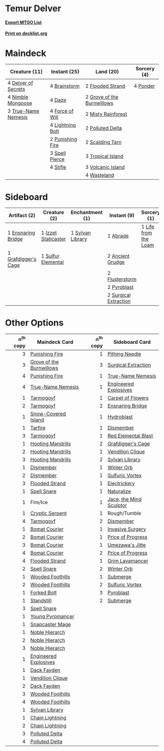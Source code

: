 # Temur Delver

#### [Export MTGO List](../collection/Temur%20Delver/Temur%20Delver.txt)
#### [Print on decklist.org](http://decklist.org/?deckmain=4%09Brainstorm%0A4%09Daze%0A4%09Delver%20of%20Secrets%0A2%09Flooded%20Strand%0A4%09Force%20of%20Will%0A2%09Grove%20of%20the%20Burnwillows%0A4%09Lightning%20Bolt%0A2%09Misty%20Rainforest%0A4%09Nimble%20Mongoose%0A2%09Polluted%20Delta%0A4%09Ponder%0A2%09Punishing%20Fire%0A2%09Scalding%20Tarn%0A3%09Spell%20Pierce%0A4%09Stifle%0A3%09Tropical%20Island%0A3%09True-Name%20Nemesis%0A3%09Volcanic%20Island%0A4%09Wasteland&deckside=1%09Abrade%0A2%09Ancient%20Grudge%0A1%09Ensnaring%20Bridge%0A2%09Flusterstorm%0A1%09Grafdigger's%20Cage%0A1%09Izzet%20Staticaster%0A1%09Life%20from%20the%20Loam%0A2%09Pyroblast%0A1%09Sulfur%20Elemental%0A2%09Surgical%20Extraction%0A1%09Sylvan%20Library)
# Maindeck

|                                        Creature (11)                                         |                                       Instant (25)                                        |                                              Land (20)                                              |                                    Sorcery (4)                                    |
|----------------------------------------------------------------------------------------------|-------------------------------------------------------------------------------------------|-----------------------------------------------------------------------------------------------------|-----------------------------------------------------------------------------------|
|4 [Delver of Secrets](http://gatherer.wizards.com/Pages/Card/Details.aspx?multiverseid=439326)|4 [Brainstorm](http://gatherer.wizards.com/Pages/Card/Details.aspx?multiverseid=382871)    |2 [Flooded Strand](http://gatherer.wizards.com/Pages/Card/Details.aspx?multiverseid=405098)          |4 [Ponder](http://gatherer.wizards.com/Pages/Card/Details.aspx?multiverseid=451051)|
|4 [Nimble Mongoose](http://gatherer.wizards.com/Pages/Card/Details.aspx?multiverseid=413721)  |4 [Daze](http://gatherer.wizards.com/Pages/Card/Details.aspx?multiverseid=413586)          |2 [Grove of the Burnwillows](http://gatherer.wizards.com/Pages/Card/Details.aspx?multiverseid=438804)|                                                                                   |
|3 [True-Name Nemesis](http://gatherer.wizards.com/Pages/Card/Details.aspx?multiverseid=376562)|4 [Force of Will](http://gatherer.wizards.com/Pages/Card/Details.aspx?multiverseid=382943) |2 [Misty Rainforest](http://gatherer.wizards.com/Pages/Card/Details.aspx?multiverseid=426065)        |                                                                                   |
|                                                                                              |4 [Lightning Bolt](http://gatherer.wizards.com/Pages/Card/Details.aspx?multiverseid=234704)|2 [Polluted Delta](http://gatherer.wizards.com/Pages/Card/Details.aspx?multiverseid=405104)          |                                                                                   |
|                                                                                              |2 [Punishing Fire](http://gatherer.wizards.com/Pages/Card/Details.aspx?multiverseid=243483)|2 [Scalding Tarn](http://gatherer.wizards.com/Pages/Card/Details.aspx?multiverseid=426069)           |                                                                                   |
|                                                                                              |3 [Spell Pierce](http://gatherer.wizards.com/Pages/Card/Details.aspx?multiverseid=425876)  |3 [Tropical Island](http://gatherer.wizards.com/Pages/Card/Details.aspx?multiverseid=383138)         |                                                                                   |
|                                                                                              |4 [Stifle](http://gatherer.wizards.com/Pages/Card/Details.aspx?multiverseid=429877)        |3 [Volcanic Island](http://gatherer.wizards.com/Pages/Card/Details.aspx?multiverseid=383147)         |                                                                                   |
|                                                                                              |                                                                                           |4 [Wasteland](http://gatherer.wizards.com/Pages/Card/Details.aspx?multiverseid=413790)               |                                                                                   |


# Sideboard

|                                         Artifact (2)                                         |                                         Creature (2)                                         |                                      Enchantment (1)                                      |                                          Instant (9)                                           |                                          Sorcery (1)                                          |
|----------------------------------------------------------------------------------------------|----------------------------------------------------------------------------------------------|-------------------------------------------------------------------------------------------|------------------------------------------------------------------------------------------------|-----------------------------------------------------------------------------------------------|
|1 [Ensnaring Bridge](http://gatherer.wizards.com/Pages/Card/Details.aspx?multiverseid=442213) |1 [Izzet Staticaster](http://gatherer.wizards.com/Pages/Card/Details.aspx?multiverseid=253638)|1 [Sylvan Library](http://gatherer.wizards.com/Pages/Card/Details.aspx?multiverseid=383120)|1 [Abrade](http://gatherer.wizards.com/Pages/Card/Details.aspx?multiverseid=430772)             |1 [Life from the Loam](http://gatherer.wizards.com/Pages/Card/Details.aspx?multiverseid=370398)|
|1 [Grafdigger's Cage](http://gatherer.wizards.com/Pages/Card/Details.aspx?multiverseid=426046)|1 [Sulfur Elemental](http://gatherer.wizards.com/Pages/Card/Details.aspx?multiverseid=122416) |                                                                                           |2 [Ancient Grudge](http://gatherer.wizards.com/Pages/Card/Details.aspx?multiverseid=425913)     |                                                                                               |
|                                                                                              |                                                                                              |                                                                                           |2 [Flusterstorm](http://gatherer.wizards.com/Pages/Card/Details.aspx?multiverseid=382942)       |                                                                                               |
|                                                                                              |                                                                                              |                                                                                           |2 [Pyroblast](http://gatherer.wizards.com/Pages/Card/Details.aspx?multiverseid=159243)          |                                                                                               |
|                                                                                              |                                                                                              |                                                                                           |2 [Surgical Extraction](http://gatherer.wizards.com/Pages/Card/Details.aspx?multiverseid=397706)|                                                                                               |


# Other Options

|*n*<sup>th</sup> copy|                                           Maindeck Card                                           |*n*<sup>th</sup> copy|                                          Sideboard Card                                          |
|--------------------:|---------------------------------------------------------------------------------------------------|--------------------:|--------------------------------------------------------------------------------------------------|
|                    3|[Punishing Fire](http://gatherer.wizards.com/Pages/Card/Details.aspx?multiverseid=243483)          |                    1|[Pithing Needle](http://gatherer.wizards.com/Pages/Card/Details.aspx?multiverseid=425815)         |
|                    3|[Grove of the Burnwillows](http://gatherer.wizards.com/Pages/Card/Details.aspx?multiverseid=438804)|                    3|[Surgical Extraction](http://gatherer.wizards.com/Pages/Card/Details.aspx?multiverseid=397706)    |
|                    4|[Punishing Fire](http://gatherer.wizards.com/Pages/Card/Details.aspx?multiverseid=243483)          |                    1|[True-Name Nemesis](http://gatherer.wizards.com/Pages/Card/Details.aspx?multiverseid=376562)      |
|                    4|[True-Name Nemesis](http://gatherer.wizards.com/Pages/Card/Details.aspx?multiverseid=376562)       |                    1|[Engineered Explosives](http://gatherer.wizards.com/Pages/Card/Details.aspx?multiverseid=370549)  |
|                    1|[Tarmogoyf](http://gatherer.wizards.com/Pages/Card/Details.aspx?multiverseid=370404)               |                    1|[Carpet of Flowers](http://gatherer.wizards.com/Pages/Card/Details.aspx?multiverseid=5858)        |
|                    2|[Tarmogoyf](http://gatherer.wizards.com/Pages/Card/Details.aspx?multiverseid=370404)               |                    2|[Ensnaring Bridge](http://gatherer.wizards.com/Pages/Card/Details.aspx?multiverseid=442213)       |
|                    1|[Snow-Covered Island](http://gatherer.wizards.com/Pages/Card/Details.aspx?multiverseid=184813)     |                    1|[Hydroblast](http://gatherer.wizards.com/Pages/Card/Details.aspx?multiverseid=159231)             |
|                    1|[Tarfire](http://gatherer.wizards.com/Pages/Card/Details.aspx?multiverseid=157921)                 |                    1|[Dismember](http://gatherer.wizards.com/Pages/Card/Details.aspx?multiverseid=397830)              |
|                    3|[Tarmogoyf](http://gatherer.wizards.com/Pages/Card/Details.aspx?multiverseid=370404)               |                    1|[Red Elemental Blast](http://gatherer.wizards.com/Pages/Card/Details.aspx?multiverseid=202447)    |
|                    1|[Hooting Mandrills](http://gatherer.wizards.com/Pages/Card/Details.aspx?multiverseid=386558)       |                    2|[Grafdigger's Cage](http://gatherer.wizards.com/Pages/Card/Details.aspx?multiverseid=426046)      |
|                    2|[Hooting Mandrills](http://gatherer.wizards.com/Pages/Card/Details.aspx?multiverseid=386558)       |                    1|[Vendilion Clique](http://gatherer.wizards.com/Pages/Card/Details.aspx?multiverseid=370390)       |
|                    3|[Hooting Mandrills](http://gatherer.wizards.com/Pages/Card/Details.aspx?multiverseid=386558)       |                    2|[Sylvan Library](http://gatherer.wizards.com/Pages/Card/Details.aspx?multiverseid=383120)         |
|                    1|[Dismember](http://gatherer.wizards.com/Pages/Card/Details.aspx?multiverseid=397830)               |                    1|[Winter Orb](http://gatherer.wizards.com/Pages/Card/Details.aspx?multiverseid=159277)             |
|                    2|[Dismember](http://gatherer.wizards.com/Pages/Card/Details.aspx?multiverseid=397830)               |                    1|[Sulfuric Vortex](http://gatherer.wizards.com/Pages/Card/Details.aspx?multiverseid=383117)        |
|                    3|[Flooded Strand](http://gatherer.wizards.com/Pages/Card/Details.aspx?multiverseid=405098)          |                    1|[Electrickery](http://gatherer.wizards.com/Pages/Card/Details.aspx?multiverseid=253545)           |
|                    1|[Spell Snare](http://gatherer.wizards.com/Pages/Card/Details.aspx?multiverseid=370447)             |                    1|[Naturalize](http://gatherer.wizards.com/Pages/Card/Details.aspx?multiverseid=442755)             |
|                    1|Fire/Ice                                                                                           |                    1|[Jace, the Mind Sculptor](http://gatherer.wizards.com/Pages/Card/Details.aspx?multiverseid=382979)|
|                    1|[Cryptic Serpent](http://gatherer.wizards.com/Pages/Card/Details.aspx?multiverseid=426750)         |                    1|Rough/Tumble                                                                                      |
|                    4|[Tarmogoyf](http://gatherer.wizards.com/Pages/Card/Details.aspx?multiverseid=370404)               |                    2|[Dismember](http://gatherer.wizards.com/Pages/Card/Details.aspx?multiverseid=397830)              |
|                    1|[Bomat Courier](http://gatherer.wizards.com/Pages/Card/Details.aspx?multiverseid=417772)           |                    1|[Invasive Surgery](http://gatherer.wizards.com/Pages/Card/Details.aspx?multiverseid=409811)       |
|                    2|[Bomat Courier](http://gatherer.wizards.com/Pages/Card/Details.aspx?multiverseid=417772)           |                    1|[Price of Progress](http://gatherer.wizards.com/Pages/Card/Details.aspx?multiverseid=234714)      |
|                    3|[Bomat Courier](http://gatherer.wizards.com/Pages/Card/Details.aspx?multiverseid=417772)           |                    1|[Umezawa's Jitte](http://gatherer.wizards.com/Pages/Card/Details.aspx?multiverseid=416756)        |
|                    4|[Bomat Courier](http://gatherer.wizards.com/Pages/Card/Details.aspx?multiverseid=417772)           |                    2|[Price of Progress](http://gatherer.wizards.com/Pages/Card/Details.aspx?multiverseid=234714)      |
|                    4|[Flooded Strand](http://gatherer.wizards.com/Pages/Card/Details.aspx?multiverseid=405098)          |                    1|[Grim Lavamancer](http://gatherer.wizards.com/Pages/Card/Details.aspx?multiverseid=234706)        |
|                    2|[Spell Snare](http://gatherer.wizards.com/Pages/Card/Details.aspx?multiverseid=370447)             |                    2|[Winter Orb](http://gatherer.wizards.com/Pages/Card/Details.aspx?multiverseid=159277)             |
|                    1|[Wooded Foothills](http://gatherer.wizards.com/Pages/Card/Details.aspx?multiverseid=405116)        |                    1|[Submerge](http://gatherer.wizards.com/Pages/Card/Details.aspx?multiverseid=21296)                |
|                    2|[Wooded Foothills](http://gatherer.wizards.com/Pages/Card/Details.aspx?multiverseid=405116)        |                    2|[Sulfuric Vortex](http://gatherer.wizards.com/Pages/Card/Details.aspx?multiverseid=383117)        |
|                    1|[Forked Bolt](http://gatherer.wizards.com/Pages/Card/Details.aspx?multiverseid=401702)             |                    3|[Pyroblast](http://gatherer.wizards.com/Pages/Card/Details.aspx?multiverseid=159243)              |
|                    1|[Standstill](http://gatherer.wizards.com/Pages/Card/Details.aspx?multiverseid=29936)               |                    2|[Submerge](http://gatherer.wizards.com/Pages/Card/Details.aspx?multiverseid=21296)                |
|                    3|[Spell Snare](http://gatherer.wizards.com/Pages/Card/Details.aspx?multiverseid=370447)             |                     |                                                                                                  |
|                    1|[Young Pyromancer](http://gatherer.wizards.com/Pages/Card/Details.aspx?multiverseid=413697)        |                     |                                                                                                  |
|                    1|[Snapcaster Mage](http://gatherer.wizards.com/Pages/Card/Details.aspx?multiverseid=425875)         |                     |                                                                                                  |
|                    1|[Noble Hierarch](http://gatherer.wizards.com/Pages/Card/Details.aspx?multiverseid=397709)          |                     |                                                                                                  |
|                    2|[Noble Hierarch](http://gatherer.wizards.com/Pages/Card/Details.aspx?multiverseid=397709)          |                     |                                                                                                  |
|                    3|[Noble Hierarch](http://gatherer.wizards.com/Pages/Card/Details.aspx?multiverseid=397709)          |                     |                                                                                                  |
|                    1|[Engineered Explosives](http://gatherer.wizards.com/Pages/Card/Details.aspx?multiverseid=370549)   |                     |                                                                                                  |
|                    1|[Dack Fayden](http://gatherer.wizards.com/Pages/Card/Details.aspx?multiverseid=382903)             |                     |                                                                                                  |
|                    1|[Vendilion Clique](http://gatherer.wizards.com/Pages/Card/Details.aspx?multiverseid=370390)        |                     |                                                                                                  |
|                    2|[Dack Fayden](http://gatherer.wizards.com/Pages/Card/Details.aspx?multiverseid=382903)             |                     |                                                                                                  |
|                    3|[Wooded Foothills](http://gatherer.wizards.com/Pages/Card/Details.aspx?multiverseid=405116)        |                     |                                                                                                  |
|                    4|[Wooded Foothills](http://gatherer.wizards.com/Pages/Card/Details.aspx?multiverseid=405116)        |                     |                                                                                                  |
|                    1|[Sylvan Library](http://gatherer.wizards.com/Pages/Card/Details.aspx?multiverseid=383120)          |                     |                                                                                                  |
|                    1|[Chain Lightning](http://gatherer.wizards.com/Pages/Card/Details.aspx?multiverseid=217977)         |                     |                                                                                                  |
|                    2|[Chain Lightning](http://gatherer.wizards.com/Pages/Card/Details.aspx?multiverseid=217977)         |                     |                                                                                                  |
|                    3|[Polluted Delta](http://gatherer.wizards.com/Pages/Card/Details.aspx?multiverseid=405104)          |                     |                                                                                                  |
|                    4|[Polluted Delta](http://gatherer.wizards.com/Pages/Card/Details.aspx?multiverseid=405104)          |                     |                                                                                                  |

